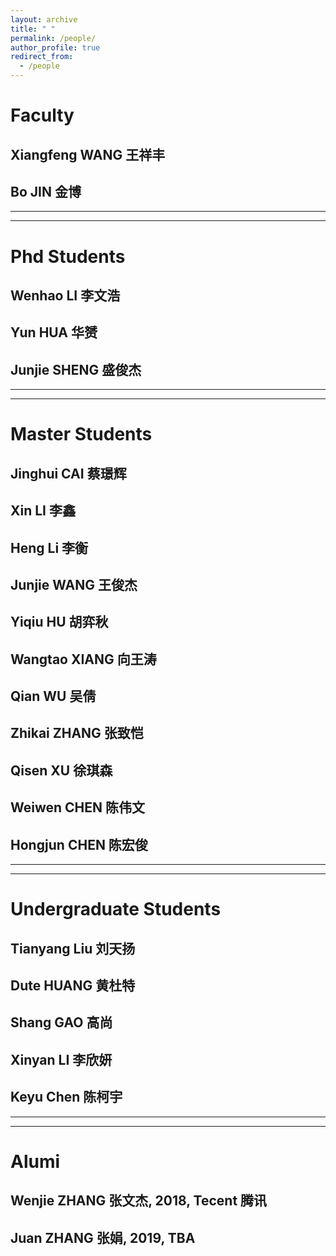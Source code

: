 ```yaml
---
layout: archive
title: " "
permalink: /people/
author_profile: true
redirect_from:
  - /people
---
```


# Faculty
## Xiangfeng WANG 王祥丰
## Bo JIN 金博

---
---

# Phd Students
## Wenhao LI 李文浩
## Yun HUA 华赟
## Junjie SHENG 盛俊杰

---
---

# Master Students
## Jinghui CAI 蔡璟辉
## Xin LI 李鑫
## Heng Li 李衡
## Junjie WANG 王俊杰
## Yiqiu HU 胡弈秋
## Wangtao XIANG 向王涛
## Qian WU 吴倩
## Zhikai ZHANG 张致恺
## Qisen XU 徐琪森
## Weiwen CHEN 陈伟文
## Hongjun CHEN 陈宏俊

---
---

# Undergraduate Students
## Tianyang Liu 刘天扬
## Dute HUANG 黄杜特
## Shang GAO 高尚
## Xinyan LI 李欣妍
## Keyu Chen 陈柯宇

---
---

# Alumi
## Wenjie ZHANG 张文杰, 2018, Tecent 腾讯
## Juan ZHANG 张娟, 2019, TBA
